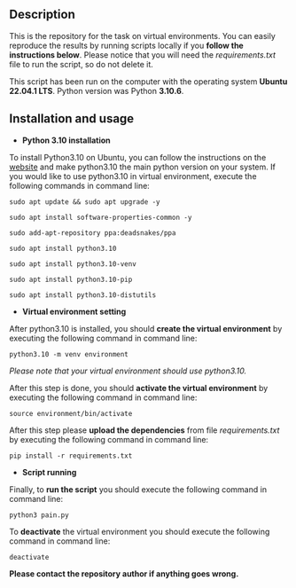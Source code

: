 ## Description ##

This is the repository for the task on virtual environments. 
You can easily reproduce the results by running scripts locally if you **follow the instructions below**. Please notice that you will need the *requirements.txt* file to run the script, so do not delete it. 

This script has been run on the computer with the operating system **Ubuntu 22.04.1 LTS**.
Python version was Python **3.10.6**.

## Installation and usage ##

- **Python 3.10 installation**


To install Python3.10 on Ubuntu, you can follow the instructions on the [website](https://computingforgeeks.com/how-to-install-python-on-ubuntu-linux-system/)  and make python3.10 the main python version on your system. If you would like to use python3.10 in virtual environment, execute the following commands in command line:

`sudo apt update && sudo apt upgrade -y`

`sudo apt install software-properties-common -y`

`sudo add-apt-repository ppa:deadsnakes/ppa`

`sudo apt install python3.10`

`sudo apt install python3.10-venv`

`sudo apt install python3.10-pip`

`sudo apt install python3.10-distutils`

- **Virtual environment setting**

After python3.10 is installed, you should **create the virtual environment** by executing the following command in command line:

`python3.10 -m venv environment`

*Please note that your virtual environment should use python3.10.*

After this step is done, you should **activate the virtual environment** by executing the following command in command line:

`source environment/bin/activate`

After this step please **upload the dependencies** from file *requirements.txt* by executing the following command in command line:

`pip install -r requirements.txt`
  
- **Script running**
 
Finally, to **run the script** you should execute the following command in command line:

`python3 pain.py`

To **deactivate** the virtual environment you should execute the following command in command line:

`deactivate`


**Please contact the repository author if anything goes wrong.**